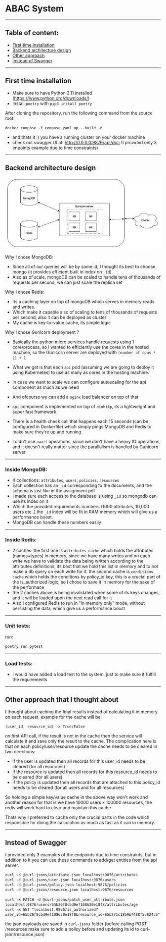 # ABAC System

---

## Table of content:
* [First time installation](#first-time-installation)
* [Backend architecture design](#backend-architecture-design)
* [Other approach](#other-approach-that-i-thought-about)
* [Instead of Swagger](#instead-of-swagger)

---

## First time installation
* Make sure to have Python 3.11 installed (https://www.python.org/downloads/)
* Install `poetry` with `pip3 install poetry`

After cloning the repository, run the following command from the source root:
```
docker compose -f compose.yaml up --build -d
```
* and thats it :) you have a running cluster on your docker machine
* check out swagger UI at: http://0.0.0.0:9876/api/doc (I provided only 3 enpoints example due to time constraints)

---

## Backend architecture design

![Backend architecture ](./images/architecture.drawio.png)


Why I chose MongoDB:
* Since all of our queries will be by some id, I thought its best to choose mongo (it provides efficient built in index on `_id`)
* Also as of scale, mongoDB can be scaled to handle tens of thousands of requests per second, we can just scale the replica set

Why I chose Redis:
* Its a caching layer on top of mongoDB which serves in memory reads and writes.
* Which make it capable also of scaling to tens of thousands of requests per second, also it can be deployed as cluster
* My cache is key-to-value cache, its simple logic

Why I chose Gunicorn deployment ?
* Basically the python micro services handle requests using 1 core/process, so I wanted to efficiently use the cores in the hosted machine,
so the Gunicorn server are deployed with `(number of cpus * 2) + 1`
* What we get is that each `api` pod (assuming we are going to deploy it using Kubernetes) to use as many as cores in the hosting machine.
* In case we want to scale we can configure autoscaling for the api component as much as we need
* And ofcourse we can add a `nginx` load balancer on top of that


* `api` component is implemented on top of `aiohttp`, its a lightweight and super fast framework 
* There is a health check call that happens each 15 seconds (can be configured in Dockerfile) which simply pings MongoDB and Redis to make sure they're up and running
* I didn't use `await` operations, since we don't have a heavy IO operations, and it doesn't really matter since the parallalism is handled by Gunicorn server

---

### Inside MongoDB:

* 4 collections: `attributes`, `users`, `policies`, `resources`
* Each collection has an `_id` corresponding to the documents, and the schema is just like in the assignment pdf
* I made sure each access to the database is using `_id` so mongodb can use its index on it
* Which the provided requirements numbers (1000 attributes, 10,000 users etc..) the `_id` index will be fit in RAM memory which will give us a performance boost.
* MongoDB can handle these numbers easily

---

### Inside Redis:

* 2 caches: the first one is `attributes cache` which holds the attributes (names+types) in memory, since we have many writes and on each write we have to validate the data being written according to the attributes definitions, its best that we hold this list in memory and to not make a db query on each write for it.
the second cache is `conditions cache` which holds the conditions by policy_id key, this is a crucial part of the is_authorized logic, so I chose to save it in memory for the sake of the performace
* the 2 caches above is being invalidated when some of its keys changes, and it will be loaded upon the next read call for it
* Also I configured Redis to run in "in memory only" mode, without persisting the data, which give us a performance boost

---

### Unit tests:

run:
```
poetry run pytest
```

--- 

### Load tests:

* I would have added a load test to the system, just to make sure it fulfill the requirements

--- 

## Other approach that I thought about

I thought about caching the final results instead of calculating it in memory on each request, example for the cache will be:
```
(user_id, resource_id) -> True/False
```
on first API call, if the result is not in the cache then the service will calculate it and save only the result to the cache.
The complication here is that on each policy/user/resource update the cache needs to be cleared in two directions:
* if the user is updated then all records for this user_id needs to be cleared (for all resources)
* if the resource is updated then all records for this resource_id needs to be cleared (for all users)
* if the policy is updated then all records that are attached to this policy_id needs to be cleared (for all users and for all resources)

So holding a simple key/value cache in the above way won't work
and another reason for that is we have 10000 users x 100000 resources, the redis will work hard to clear and maintain this cache

Thats why I preferred to cache only the crucial parts in the code which responsible for doing the calculation as much as fast as it can in memory.

--- 

## Instead of Swagger
I provided only 3 examples of the endpoints due to time constraints, but in addition to it you can use these commands to add/get entities from the api server:
```
curl -d @curl-jsons/attribute.json localhost:9876/attributes
curl -d @curl-jsons/user.json localhost:9876/users
curl -d @curl-jsons/policy.json localhost:9876/policies
curl -d @curl-jsons/resource.json localhost:9876/resources

curl -X PATCH -d @curl-jsons/patch_user_attribute.json localhost:9876/users/65b26f8cbd9ef108620e18f8/attributes/age
curl -X GET "localhost:9876/is_authorized?user_id=65b26f8cbd9ef108620e18f8&resource_id=65b271c18b9b7488f53824c6"
```

the json payloads are saved in `curl-jsons` folder
(before calling POST /resources make sure to add a policy before and updating its id to curl-json/resource.json)


